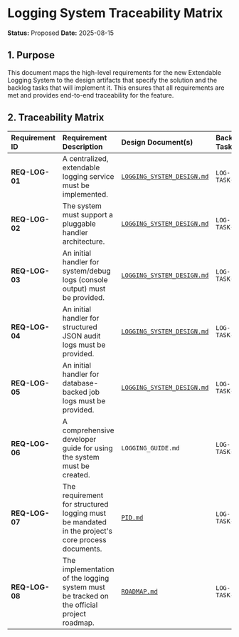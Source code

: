 <!-- ID: DOC-011 -->
# Logging System Traceability Matrix

**Status:** Proposed
**Date:** 2025-08-15

## 1. Purpose

This document maps the high-level requirements for the new Extendable Logging System to the design artifacts that specify the solution and the backlog tasks that will implement it. This ensures that all requirements are met and provides end-to-end traceability for the feature.

## 2. Traceability Matrix

| Requirement ID | Requirement Description | Design Document(s) | Backlog Task(s) | Status |
| :--- | :--- | :--- | :--- | :--- |
| **REQ-LOG-01** | A centralized, extendable logging service must be implemented. | [`LOGGING_SYSTEM_DESIGN.md`](./LOGGING_SYSTEM_DESIGN.md) | `LOG-TASK-01` | **Proposed** |
| **REQ-LOG-02** | The system must support a pluggable handler architecture. | [`LOGGING_SYSTEM_DESIGN.md`](./LOGGING_SYSTEM_DESIGN.md) | `LOG-TASK-02` | **Proposed** |
| **REQ-LOG-03** | An initial handler for system/debug logs (console output) must be provided. | [`LOGGING_SYSTEM_DESIGN.md`](./LOGGING_SYSTEM_DESIGN.md) | `LOG-TASK-03` | **Proposed** |
| **REQ-LOG-04** | An initial handler for structured JSON audit logs must be provided. | [`LOGGING_SYSTEM_DESIGN.md`](./LOGGING_SYSTEM_DESIGN.md) | `LOG-TASK-04` | **Proposed** |
| **REQ-LOG-05** | An initial handler for database-backed job logs must be provided. | [`LOGGING_SYSTEM_DESIGN.md`](./LOGGING_SYSTEM_DESIGN.md) | `LOG-TASK-05` | **Proposed** |
| **REQ-LOG-06** | A comprehensive developer guide for using the system must be created. | `LOGGING_GUIDE.md` | `LOG-TASK-06` | **Proposed** |
| **REQ-LOG-07** | The requirement for structured logging must be mandated in the project's core process documents. | [`PID.md`](./PID.md) | `LOG-TASK-07` | **Proposed** |
| **REQ-LOG-08** | The implementation of the logging system must be tracked on the official project roadmap. | [`ROADMAP.md`](./ROADMAP.md) | `LOG-TASK-07` | **Proposed** |
